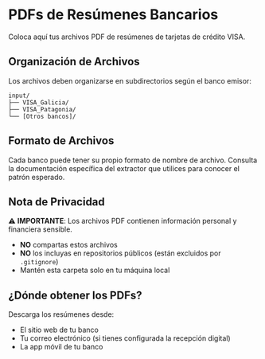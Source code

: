 # PDFs de Resúmenes Bancarios

Coloca aquí tus archivos PDF de resúmenes de tarjetas de crédito VISA.

## Organización de Archivos

Los archivos deben organizarse en subdirectorios según el banco emisor:

```
input/
├── VISA_Galicia/
├── VISA_Patagonia/
└── [Otros bancos]/
```

## Formato de Archivos

Cada banco puede tener su propio formato de nombre de archivo. Consulta la documentación específica del extractor que utilices para conocer el patrón esperado.

## Nota de Privacidad

⚠️ **IMPORTANTE**: Los archivos PDF contienen información personal y financiera sensible.

- **NO** compartas estos archivos
- **NO** los incluyas en repositorios públicos (están excluidos por `.gitignore`)
- Mantén esta carpeta solo en tu máquina local

## ¿Dónde obtener los PDFs?

Descarga los resúmenes desde:
- El sitio web de tu banco
- Tu correo electrónico (si tienes configurada la recepción digital)
- La app móvil de tu banco
